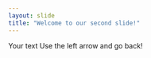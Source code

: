 ```yaml
---
layout: slide
title: "Welcome to our second slide!"
---
```

Your text
Use the left arrow and go back!
